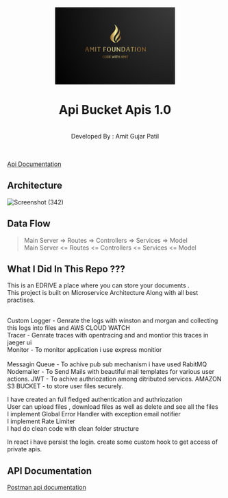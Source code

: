 
<br />
<p align="center">
  <a href="hhttps://amitfoundation.herokuapp.com/">
    <img src="logo2.png" alt="Logo" width="280" height="180">
  </a>

  <h1 align="center">Api Bucket Apis 1.0</h1>

  <p align="center">
    <br />
    Developed By : Amit Gujar Patil
    <br />  <br />  
     <br />
  
 <a href="https://documenter.getpostman.com/view/11617094/UVyn1JVn">Api Documentation</a>
    <br />

  </p>
</p>


## Architecture 

![Screenshot (342)](https://user-images.githubusercontent.com/62344675/184499021-6b5c6440-b8db-4cd1-ab94-a7adb90de2f3.png)


## Data Flow

> Main Server  =>  Routes =>  Controllers =>  Services => Model    
> Main Server  <=  Routes <=  Controllers <=  Services <= Model    



## What I Did In This Repo ???

This is an EDRIVE a place where you can store your documents .<br/>
This project is built on Microservice Architecture Along with all best practises.<br/>



<br>
Custom Logger - Genrate the logs with winston and morgan and collecting this logs into files and AWS CLOUD WATCH<br>
Tracer - Genrate traces with opentracing and and montior this traces in jaeger ui<br>
Monitor - To monitor application i use express monitior<br><br>
Messagin Queue - To achive pub sub mechanism i have used RabitMQ
Nodemailer - To Send Mails with beautiful mail templates for various user actions.
JWT - To achive authriozation among ditributed services.
AMAZON S3 BUCKET - to store user files securely.


I have created an full  fledged  authentication and authriozation <br/>
User can upload files , download files as well as delete and see all the files <br/>
I implement Global Error Handler with exception email notifier <br/>
I implement Rate Limiter <br/>
I had do clean code with clean folder structure </br> 

In react i have persist the login.
create some custom hook to get access of private apis.



## API Documentation


[Postman api documentation](https://documenter.getpostman.com/view/11617094/UVyn1JVn)




